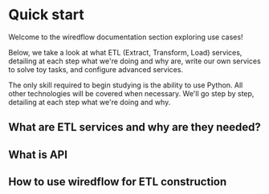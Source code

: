 # Quick start

Welcome to the wiredflow documentation section exploring use cases! 

Below, we take a look at what ETL (Extract, Transform, Load) services, 
detailing at each step what we're doing and why are, write our own services 
to solve toy tasks, and configure advanced services. 

The only skill required to begin studying is the ability to use Python. 
All other technologies will be covered when necessary. 
We'll go step by step, detailing at each step what we're doing and why.

## What are ETL services and why are they needed?

## What is API

## How to use wiredflow for ETL construction

